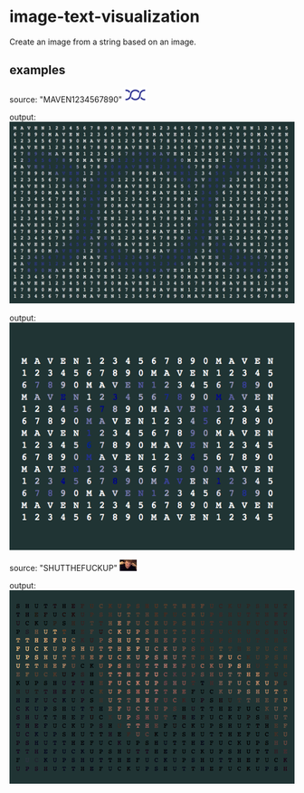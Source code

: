 # image-text-visualization
Create an image from a string based on an image.


## examples

source: "MAVEN1234567890"
![maven-source](ImageTextImage.playground/Resources/logo.png)

output:
![maven-med](/images/maven-med.png)

output:
![maven-small](/images/maven-small.png)

source: "SHUTTHEFUCKUP"
![maven-source](ImageTextImage.playground/Resources/jason-fu.png)

output:
![jason-fu](/images/jason-fu.png)